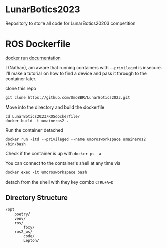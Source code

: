 # LunarBotics2023
Repository to store all code for LunarBotics20203 competition

# ROS Dockerfile
[docker run documentation](https://docs.docker.com/language/nodejs/run-containers/)

I (Nathan), am aware that running containers with `--privileged` is insecure. I'll make a tutorial on how to find a device and pass it through to the container later.

clone this repo

    git clone https://github.com/UmoBBR/LunarBotics2023.git

Move into the directory and build the dockerfile

    cd LunarBotics2023/ROSdockerfile/ 
    docker build -t umaineros2 .

Run the container detached

    docker run -itd --privileged --name umorosworkspace umaineros2 /bin/bash 

Check if the container is up with `docker ps -a`

You can connect to the container's shell at any time via 

    docker exec -it umorosworkspace bash

detach from the shell with they key combo `CTRL+A+D`

## Directory Structure

    /opt
        poetry/
        venv/
        ros/
            foxy/
        ros2_ws/
            code/
            Lepton/